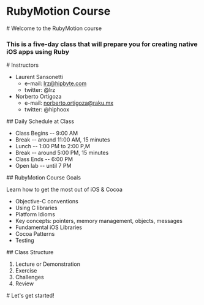 # RubyMotion Course

<slide>
# Welcome to the RubyMotion course

### This is a five-day class that will prepare you for creating native iOS apps using Ruby

</slide>

<slide>
# Instructors

* Laurent Sansonetti 
  - e-mail: <lrz@hipbyte.com> 
  - twitter: @lrz
* Norberto Ortigoza 
  - e-mail: <norberto.ortigoza@raku.mx>
  - twitter: @hiphoox 

</slide>

<slide>
## Daily Schedule at Class

* Class Begins -- 9:00 AM
* Break        -- around 11:00 AM, 15 minutes
* Lunch        -- 1:00 PM to 2:00 P,M
* Break        -- around 5:00 PM, 15 minutes
* Class Ends   -- 6:00 PM
* Open lab     -- until 7 PM

</slide>

<slide>
## RubyMotion Course Goals

Learn how to get the most out of iOS & Cocoa 

* Objective-C conventions
* Using C libraries
* Platform Idioms
* Key concepts: pointers, memory management, objects, messages
* Fundamental iOS Libraries
* Cocoa Patterns
* Testing

</slide>

<slide>
## Class Structure

1. Lecture or Demonstration
2. Exercise
3. Challenges
4. Review

</slide>

<slide>
# Let's get started!

</slide>

